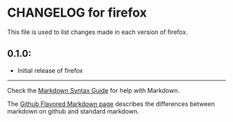 # CHANGELOG for firefox

This file is used to list changes made in each version of firefox.

## 0.1.0:

* Initial release of firefox

- - -
Check the [Markdown Syntax Guide](http://daringfireball.net/projects/markdown/syntax) for help with Markdown.

The [Github Flavored Markdown page](http://github.github.com/github-flavored-markdown/) describes the differences between markdown on github and standard markdown.
